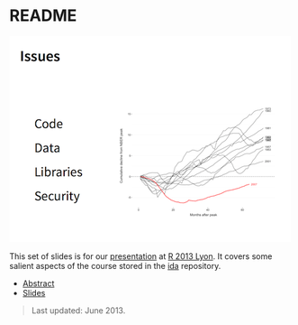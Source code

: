 # README

![](extract.png)

This set of slides is for our [presentation](http://r2013-lyon.sciencesconf.org/18923) at [R 2013 Lyon](http://r2013-lyon.sciencesconf.org/). It covers some salient aspects of the course stored in the [ida](..) repository.

* [Abstract](abstract.pdf)
* [Slides](slides.pdf)

> Last updated: June 2013.
